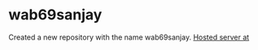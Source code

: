 # wab69sanjay
Created a new repository with the name wab69sanjay.
[Hosted server at](https://wab69sanjay.herokuapp.com/)